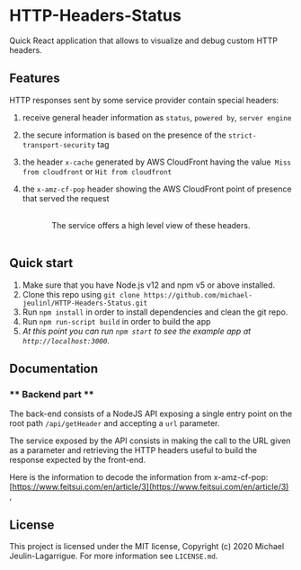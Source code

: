 # HTTP-Headers-Status
Quick React application that allows to visualize and debug custom HTTP headers.

## Features
HTTP responses sent by some service provider contain special headers:
1. receive general header information as `status`, `powered by`, `server engine`

2. the secure information is based on the presence of the `strict-transport-security` tag

3. the header `x-cache` generated by AWS CloudFront having the value` Miss from cloudfront` or `Hit from cloudfront`

4. the `x-amz-cf-pop` header showing the AWS CloudFront point of presence that served the request

<br />
<div align="center">The service offers a high level view of these headers.</div>
<br />

## Quick start
1.  Make sure that you have Node.js v12 and npm v5 or above installed.
2.  Clone this repo using `git clone https://github.com/michael-jeulinl/HTTP-Headers-Status.git`
3.  Run `npm install` in order to install dependencies and clean the git repo.<br />
4.  Run `npm run-script build` in order to build the app
5.  _At this point you can run `npm start` to see the example app at `http://localhost:3000`._

## Documentation
### ** Backend part **
The back-end consists of a NodeJS API exposing a single entry point on the root path `/api/getHeader` and accepting a `url` parameter.

The service exposed by the API consists in making the call to the URL given as a parameter and retrieving the HTTP headers useful to build the response expected by the front-end.

Here is the information to decode the information from x-amz-cf-pop: [https://www.feitsui.com/en/article/3](https://www.feitsui.com/en/article/3) ,

## License
This project is licensed under the MIT license, Copyright (c) 2020 Michael
Jeulin-Lagarrigue. For more information see `LICENSE.md`.
